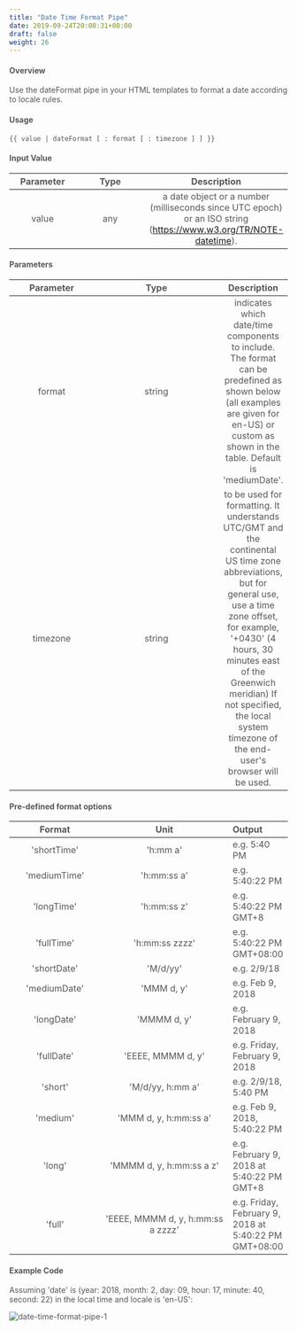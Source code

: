 ```yaml
---
title: "Date Time Format Pipe"
date: 2019-09-24T20:08:31+08:00
draft: false
weight: 26
---
```



#### **Overview**

Use the dateFormat pipe in your HTML templates to format a date according to locale rules.

#### **Usage**

```
{{ value | dateFormat [ : format [ : timezone ] ] }}

```

#### **Input Value**

| Parameter | Type |                         Description                          |
| :-------: | :--: | :----------------------------------------------------------: |
|   value   | any  | a date object or a number (milliseconds since UTC epoch) or an ISO string (https://www.w3.org/TR/NOTE-datetime). |

#### **Parameters**

| Parameter |  Type  |                         Description                          |
| :-------: | :----: | :----------------------------------------------------------: |
|  format   | string | indicates which date/time components to include. The format can be predefined as shown below (all examples are given for en-US) or custom as shown in the table. Default is 'mediumDate'. |
| timezone  | string | to be used for formatting. It understands UTC/GMT and the continental US time zone abbreviations, but for general use, use a time zone offset, for example, '+0430' (4 hours, 30 minutes east of the Greenwich meridian) If not specified, the local system timezone of the end-user's browser will be used. |

#### **Pre-defined format options**

|    Format    |               Unit                | Output                                                |
| :----------: | :-------------------------------: | :---------------------------------------------------- |
| 'shortTime'  |             'h:mm a'              | e.g. 5:40 PM                                          |
| 'mediumTime' |            'h:mm:ss a'            | e.g. 5:40:22 PM                                       |
|  'longTime'  |            'h:mm:ss z'            | e.g. 5:40:22 PM GMT+8                                 |
|  'fullTime'  |          'h:mm:ss zzzz'           | e.g. 5:40:22 PM GMT+08:00                             |
| 'shortDate'  |             'M/d/yy'              | e.g. 2/9/18                                           |
| 'mediumDate' |            'MMM d, y'             | e.g. Feb 9, 2018                                      |
|  'longDate'  |            'MMMM d, y'            | e.g. February 9, 2018                                 |
|  'fullDate'  |         'EEEE, MMMM d, y'         | e.g. Friday, February 9, 2018                         |
|   'short'    |         'M/d/yy, h:mm a'          | e.g. 2/9/18, 5:40 PM                                  |
|   'medium'   |       'MMM d, y, h:mm:ss a'       | e.g. Feb 9, 2018, 5:40:22 PM                          |
|    'long'    |     'MMMM d, y, h:mm:ss a z'      | e.g. February 9, 2018 at 5:40:22 PM GMT+8             |
|    'full'    | 'EEEE, MMMM d, y, h:mm:ss a zzzz' | e.g. Friday, February 9, 2018 at 5:40:22 PM GMT+08:00 |



#### **Example Code**

Assuming 'date' is (year: 2018, month: 2, day: 09, hour: 17, minute: 40, second: 22) in the local time and locale is 'en-US':

![date-time-format-pipe-1](https://github.com/zmengjiao/singleton/raw/website/content/en/images/date-time-format-pipe/date-time-format-pipe-1.png)




<style>
    html {
        font-family: Metropolis;
        color: #575757;
    }
    section strong {
        font-weight: 400;
    }
    article section.page pre {
        background-color: #fafafa;
        border:1px solid #ccc;
        padding-top: 2rem;
    }
    article section.page table th {
        font-weight:500;
        text-transform: inherit;
    }
    table thead tr th:first-child {
        width:13rem;
    }
    table thead tr th:nth-child(2) {
        width:26rem;
    }
    article section.page h1:first-of-type {
        text-transform: inherit;
        font-family: inherit;
    }
</style>

